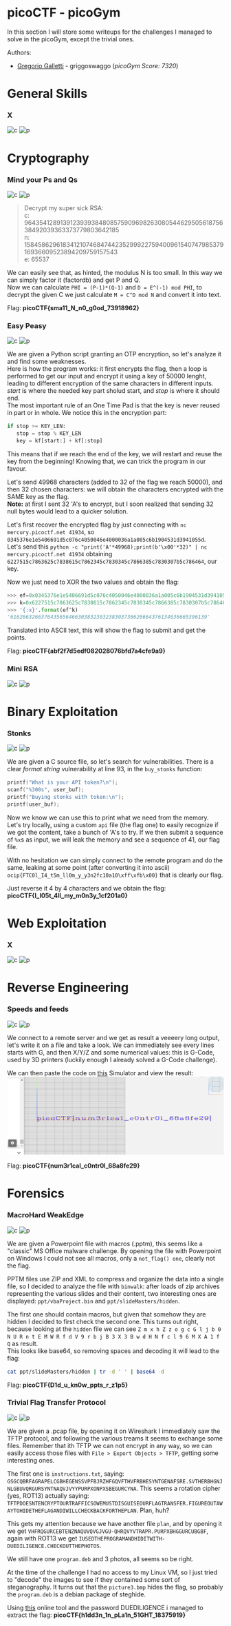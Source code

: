 # picoCTF - picoGym
In this section I will store some writeups for the challenges I managed to solve in the picoGym, except the trivial ones.

Authors: 
* [Gregorio Galletti](https://github.com/gregalletti) - griggoswaggo (*picoGym Score: 7320*)

# General Skills
### X
![c](https://img.shields.io/badge/General-grey) ![p](https://img.shields.io/badge/Points-350-success)

# Cryptography
### Mind your Ps and Qs
![c](https://img.shields.io/badge/Crypto-orange) ![p](https://img.shields.io/badge/Points-20-success)
> Decrypt my super sick RSA:  
> c: 964354128913912393938480857590969826308054462950561875638492039363373779803642185  
> n: 1584586296183412107468474423529992275940096154074798537916936609523894209759157543  
> e: 65537

We can easily see that, as hinted, the modulus N is too small. In this way we can simply factor it (factordb) and get P and Q.  
Now we can calculate `PHI = (P-1)*(Q-1)` and `D = E^(-1) mod PHI`, to decrypt the given C we just calculate `M = C^D mod N` and convert it into text.

Flag: **picoCTF{sma11_N_n0_g0od_73918962}**


### Easy Peasy
![c](https://img.shields.io/badge/Crypto-orange) ![p](https://img.shields.io/badge/Points-40-success)

We are given a Python script granting an OTP encryption, so let's analyze it and find some weaknesses.  
Here is how the program works: it first encrypts the flag, then a loop is performed to get our input and encrypt it using a key of 50000 lenght, leading to different encryption of the same characters in different inputs. *start* is where the needed key part sholud start, and *stop* is where it should end.  
The most important rule of an One Time Pad is that the key is never reused in part or in whole. We notice this in the encryption part:
```python
if stop >= KEY_LEN:
   stop = stop % KEY_LEN
   key = kf[start:] + kf[:stop]
```
This means that if we reach the end of the key, we will restart and reuse the key from the beginning! Knowing that, we can trick the program in our favour.

Let's send 49968 characters (added to 32 of the flag we reach 50000), and then 32 chosen characters: we will obtain the characters encrypted with the SAME key as the flag.  
**Note:** at first I sent 32 'A's to encrypt, but I soon realized that sending 32 null bytes would lead to a quicker solution.

Let's first recover the encrypted flag by just connecting with `nc mercury.picoctf.net 41934`, so `0345376e1e5406691d5c076c4050046e4000036a1a005c6b1904531d3941055d`.  
Let's send this `python -c "print('A'*49968);print(b'\x00'*32)" | nc mercury.picoctf.net 41934` obtaining `6227515c7863625c7838615c7862345c7830345c7866385c7830307b5c786464`, our key.  

Now we just need to XOR the two values and obtain the flag:
```python
>>> ef=0x0345376e1e5406691d5c076c4050046e4000036a1a005c6b1904531d3941055d
>>> k=0x6227515c7863625c7838615c7862345c7830345c7866385c7830307b5c786464
>>> '{:x}'.format(ef^k)
'6162663266376435656466303832303238303736626664376134636665396139'
```
Translated into ASCII text, this will show the flag to submit and get the points.

Flag: **picoCTF{abf2f7d5edf082028076bfd7a4cfe9a9}**

### Mini RSA
![c](https://img.shields.io/badge/Crypto-orange) ![p](https://img.shields.io/badge/Points-20-success)


# Binary Exploitation
### Stonks
![c](https://img.shields.io/badge/Binary-red) ![p](https://img.shields.io/badge/Points-20-success)

We are given a C source file, so let's search for vulnerabilities. There is a clear *format string* vulnerability at line 93, in the `buy_stonks` function:

```c
printf("What is your API token?\n");
scanf("%300s", user_buf);
printf("Buying stonks with token:\n");
printf(user_buf);
```

Now we know we can use this to print what we need from the memory. Let's try locally, using a custom `api` file (the flag one) to easily recognize if we got the content, take a bunch of 'A's to try. If we then submit a sequence of `%x`s as input, we will leak the memory and see a sequence of 41, our flag file.

With no hesitation we can simply connect to the remote program and do the same, leaking at some point (after converting it into ascii) `ocip{FTC0l_I4_t5m_ll0m_y_y3n2fc10a10\xff\xfb\x00}` that is clearly our flag. 

Just reverse it 4 by 4 characters and we obtain the flag: **picoCTF{I_l05t_4ll_my_m0n3y_1cf201a0}**

# Web Exploitation
### X
![c](https://img.shields.io/badge/Web-purple) ![p](https://img.shields.io/badge/Points-350-success)

# Reverse Engineering
### Speeds and feeds
![c](https://img.shields.io/badge/Reverse-blue) ![p](https://img.shields.io/badge/Points-50-success)

We connect to a remote server and we get as result a veeeery long output, let's write it on a file and take a look. We can immediately see every lines starts with G, and then X/Y/Z and some numerical values: this is G-Code, used by 3D printers (luckily enough I already solved a G-Code challenge).

We can then paste the code on [this](https://ncviewer.com/) Simulator and view the result: 
![image](./speeds.PNG)

Flag: **picoCTF{num3r1cal_c0ntr0l_68a8fe29}**

# Forensics
### MacroHard WeakEdge
![c](https://img.shields.io/badge/Forensics-blue) ![p](https://img.shields.io/badge/Points-60-success)

We are given a Powerpoint file with macros (.pptm), this seems like a "classic" MS Office malware challenge. By opening the file with Powerpoint on Windows I could not see all macros, only a `not_flag() one`, clearly not the flag.

PPTM files use ZIP and XML to compress and organize the data into a single file, so I decided to analyze the file with `binwalk`: after loads of zip archives representing the various slides and their content, two interesting ones are displayed: `ppt/vbaProject.bin` and `ppt/slideMasters/hidden`.

The first one should contain macros, but given that somehow they are hidden I decided to first check the second one. This turns out right, because looking at the `hidden` file we can see `Z m x h Z z o g c G l j b 0 N U R n t E M W R f d V 9 r b j B 3 X 3 B w d H N f c l 9 6 M X A 1 f Q` as result.  
This looks like base64, so removing spaces and decoding it will lead to the flag: 
```bash
cat ppt/slideMasters/hidden | tr -d ' ' | base64 -d
```
Flag: **picoCTF{D1d_u_kn0w_ppts_r_z1p5}**

### Trivial Flag Transfer Protocol
![c](https://img.shields.io/badge/Forensics-blue) ![p](https://img.shields.io/badge/Points-90-success)

We are given a .pcap file, by opening it on Wireshark I immediately saw the TFTP protocol, and following the various treams it seems to exchange some files. Remember that ith TFTP we can not encrypt in any way, so we can easily access those files with `File > Export Objects > TFTP`, getting some interesting ones.

The first one is `instructions.txt`, saying: `GSGCQBRFAGRAPELCGBHEGENSSVPFBJRZHFGQVFTHVFRBHESYNTGENAFSRE.SVTHERBHGNJNLGBUVQRGURSYNTNAQVJVYYPURPXONPXSBEGURCYNA`. This seems a rotation cipher (yes, ROT13) actually saying: `TFTPDOESNTENCRYPTOURTRAFFICSOWEMUSTDISGUISEOURFLAGTRANSFER.FIGUREOUTAWAYTOHIDETHEFLAGANDIWILLCHECKBACKFORTHEPLAN`. Plan, huh?

This gets my attention because we have another file `plan`, and by opening it we get `VHFRQGURCEBTENZNAQUVQVGJVGU-QHRQVYVTRAPR.PURPXBHGGURCUBGBF`, again with ROT13 we get `IUSEDTHEPROGRAMANDHIDITWITH-DUEDILIGENCE.CHECKOUTTHEPHOTOS`. 

We still have one `program.deb` and 3 photos, all seems so be right.

At the time of the challenge I had no access to my Linux VM, so I just tried to "decode" the images to see if they contained some sort of steganography. It turns out that the `picture3.bmp` hides the flag, so probably the `program.deb` is a debian package of steghide. 

Using [this](https://futureboy.us/stegano/decinput.html) online tool and the password DUEDILIGENCE i managed to extract the flag: **picoCTF{h1dd3n_1n_pLa1n_51GHT_18375919}**

